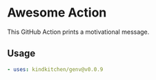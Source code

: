 # Awesome Action

This GitHub Action prints a motivational message.

## Usage

```yaml
- uses: kindkitchen/genv@v0.0.9
```
